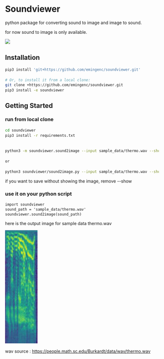 <!-- sound to image image to sound python package  -->

# Soundviewer

python package for converting sound to image and image to sound.

for now sound to image is only available.

![](https://c.tenor.com/5eU8wSWY8zkAAAAC/wow-cool.gif)


## Installation

```bash
pip3 install 'git+https://github.com/emingenc/soundviewer.git'

# Or, to install it from a local clone:
git clone +https://github.com/emingenc/soundviewer.git
pip3 install -e soundviewer
```

## Getting Started

### run from local clone

```bash
cd soundviewer
pip3 install -r requirements.txt


python3 -m soundviewer.sound2image --input sample_data/thermo.wav --show

or

python3 soundviewer/sound2image.py --input sample_data/thermo.wav --show 

```

if you want to save without showing the image, remove --show

### use it on your python script

```python3
import soundviewer
sound_path = 'sample_data/thermo.wav'
soundviewer.sound2image(sound_path)
```

here is the output image for sample data thermo.wav

![sound to image](https://raw.githubusercontent.com/emingenc/soundviewer/master/sample_data/thermo.jpg)






wav source : https://people.math.sc.edu/Burkardt/data/wav/thermo.wav